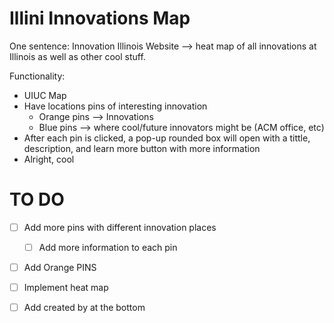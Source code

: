 # Illini Innovations Map

One sentence: Innovation Illinois Website --> heat map of all innovations at Illinois as well as other cool stuff. 

Functionality: 

- UIUC Map
- Have locations pins of interesting innovation
	- Orange pins --> Innovations
	- Blue pins --> where cool/future innovators might be (ACM office, etc)
- After each pin is clicked, a pop-up rounded box will open with a tittle, description, and learn more button with more information
- Alright, cool

# TO DO
* [ ] Add more pins with different innovation places
    * [ ] Add more information to each pin
* [ ] Add Orange PINS
* [ ] Implement heat map
* [ ] Add created by at the bottom


